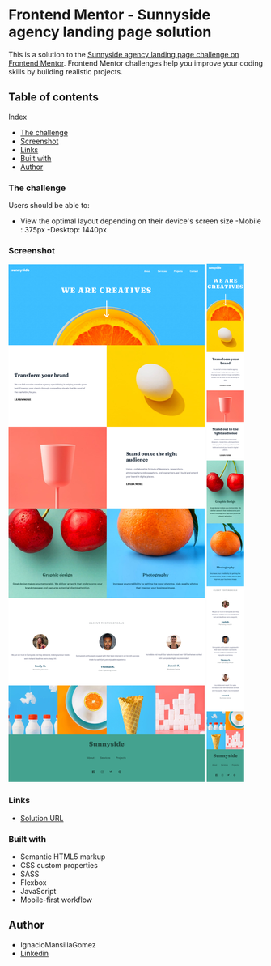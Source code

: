 # Frontend Mentor - Sunnyside agency landing page solution

This is a solution to the [Sunnyside agency landing page challenge on Frontend Mentor](https://www.frontendmentor.io/challenges/sunnyside-agency-landing-page-7yVs3B6ef). Frontend Mentor challenges help you improve your coding skills by building realistic projects.

## Table of contents

Index

- [The challenge](#the-challenge)
- [Screenshot](#screenshot)
- [Links](#links)
- [Built with](#built-with)
- [Author](#author)

### The challenge

Users should be able to:

- View the optimal layout depending on their device's screen size
  -Mobile : 375px
  -Desktop: 1440px

### Screenshot

![](.\Screenshots\Sunnyside-Agency-Landing-Page-Desk.png)
![](.\Screenshots\Sunnyside-Agency-Landing-Page-Mobile.png)

### Links

- [Solution URL](https://ignaciomansillagomez.github.io/SunnySide/)

### Built with

- Semantic HTML5 markup
- CSS custom properties
- SASS
- Flexbox
- JavaScript
- Mobile-first workflow

## Author

- IgnacioMansillaGomez
- [Linkedin](https://www.linkedin.com/in/ignacio-mansilla-gomez-3502551a3/)
